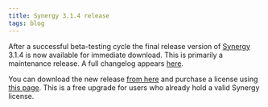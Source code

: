 ```yaml
---
title: Synergy 3.1.4 release
tags: blog
---
```


After a successful beta-testing cycle the final release version of [Synergy](http://synergy.wincent.com) 3.1.4 is now available for immediate download. This is primarily a maintenance release. A full changelog appears [here](http://www.wincent.com/a/products/synergy-classic/history/#3.1.4).

You can download the new release [from here](http://www.wincent.com/download.php?item=SynergyJaguar.dmg) and purchase a license using [this page](https://secure.wincent.com/a/products/synergy-classic/purchase/). This is a free upgrade for users who already hold a valid Synergy license.

